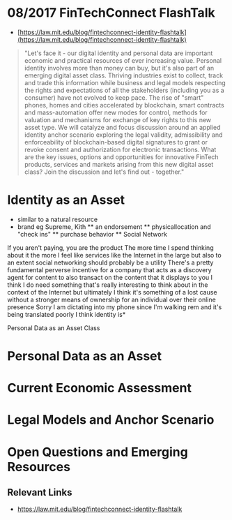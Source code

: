 # 08/2017 FinTechConnect FlashTalk

* [https://law.mit.edu/blog/fintechconnect-identity-flashtalk](https://law.mit.edu/blog/fintechconnect-identity-flashtalk)

> "Let's face it - our digital identity and personal data are important economic and practical resources of ever increasing value. Personal identity involves more than money can buy, but it's also part of an emerging digital asset class.  Thriving industries exist to collect, track and trade this information while business and legal models respecting the rights and expectations of all the stakeholders (including you as a consumer) have not evolved to keep pace.  The rise of "smart" phones, homes and cities accelerated by blockchain, smart contracts and mass-automation offer new modes for control, methods for valuation and mechanisms for exchange of key rights to this new asset type. We will catalyze and focus discussion around an applied identity anchor scenario exploring the legal validity, admissibility and enforceability of blockchain-based digital signatures to grant or revoke consent and authorization for electronic transactions. What are the key issues, options and opportunities for innovative FinTech products, services and markets arising from this new digital asset class?  Join the discussion and let's find out - together."

# Identity as an Asset

* similar to a natural resource 
* brand eg Supreme, Kith
** an endorsement 
** physicallocation and "check ins"
** purchase behavior 
** Social Network

If you aren't paying, you are the product The more time I spend thinking about it the more I feel like services like the Internet in the large but also to an extent social networking should probably be a utility There's a pretty fundamental perverse incentive for a company that acts as a discovery agent for content to also transact on the content that it displays to you I think I do need something that's really interesting to think about in the context of the Internet but ultimately I think it's something of a lost cause without a stronger means of ownership for an individual over their online presence Sorry I am dictating into my phone since I'm walking rem and it's being translated poorly I think identity is*


Personal Data as an Asset Class

# Personal Data as an Asset

# Current Economic Assessment

# Legal Models and Anchor Scenario 

# Open Questions and Emerging Resources

## Relevant Links
* https://law.mit.edu/blog/fintechconnect-identity-flashtalk
